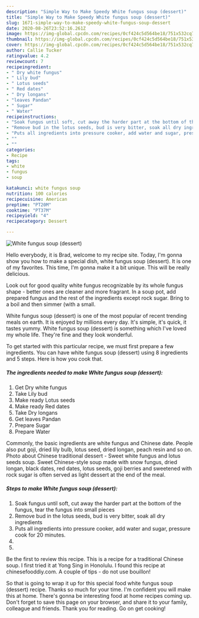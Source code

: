 ```yaml
---
description: "Simple Way to Make Speedy White fungus soup (dessert)"
title: "Simple Way to Make Speedy White fungus soup (dessert)"
slug: 1671-simple-way-to-make-speedy-white-fungus-soup-dessert
date: 2020-08-26T23:52:16.261Z
image: https://img-global.cpcdn.com/recipes/0cf424c5d564be18/751x532cq70/white-fungus-soup-dessert-recipe-main-photo.jpg
thumbnail: https://img-global.cpcdn.com/recipes/0cf424c5d564be18/751x532cq70/white-fungus-soup-dessert-recipe-main-photo.jpg
cover: https://img-global.cpcdn.com/recipes/0cf424c5d564be18/751x532cq70/white-fungus-soup-dessert-recipe-main-photo.jpg
author: Callie Tucker
ratingvalue: 4.2
reviewcount: 7
recipeingredient:
- " Dry white fungus"
- " Lily bud"
- " Lotus seeds"
- " Red dates"
- " Dry longans"
- "leaves Pandan"
- " Sugar"
- " Water"
recipeinstructions:
- "Soak fungus until soft, cut away the harder part at the bottom of the fungus, tear the fungus into small pieces"
- "Remove bud in the lotus seeds, bud is very bitter, soak all dry ingredients"
- "Puts all ingredients into pressure cooker, add water and sugar, pressure cook for 20 minutes."
- ""
- ""
categories:
- Recipe
tags:
- white
- fungus
- soup

katakunci: white fungus soup 
nutrition: 100 calories
recipecuisine: American
preptime: "PT20M"
cooktime: "PT37M"
recipeyield: "4"
recipecategory: Dessert

---
```



![White fungus soup (dessert)](https://img-global.cpcdn.com/recipes/0cf424c5d564be18/751x532cq70/white-fungus-soup-dessert-recipe-main-photo.jpg)

Hello everybody, it is Brad, welcome to my recipe site. Today, I'm gonna show you how to make a special dish, white fungus soup (dessert). It is one of my favorites. This time, I'm gonna make it a bit unique. This will be really delicious.

Look out for good quality white fungus recognizable by its whole fungus shape - better ones are cleaner and more fragrant. In a soup pot, add prepared fungus and the rest of the ingredients except rock sugar. Bring to a boil and then simmer (with a small.

White fungus soup (dessert) is one of the most popular of recent trending meals on earth. It is enjoyed by millions every day. It's simple, it's quick, it tastes yummy. White fungus soup (dessert) is something which I've loved my whole life. They're fine and they look wonderful.


To get started with this particular recipe, we must first prepare a few ingredients. You can have white fungus soup (dessert) using 8 ingredients and 5 steps. Here is how you cook that.

<!--inarticleads1-->

##### The ingredients needed to make White fungus soup (dessert):

1. Get  Dry white fungus
1. Take  Lily bud
1. Make ready  Lotus seeds
1. Make ready  Red dates
1. Take  Dry longans
1. Get leaves Pandan
1. Prepare  Sugar
1. Prepare  Water


Commonly, the basic ingredients are white fungus and Chinese date. People also put goji, dried lily bulb, lotus seed, dried longan, peach resin and so on. Photo about Chinese traditional dessert - Sweet white fungus and lotus seeds soup. Sweet Chinese-style soup made with snow fungus, dried longan, black dates, red dates, lotus seeds, goji berries and sweetened with rock sugar is often served as light dessert at the end of the meal. 

<!--inarticleads2-->

##### Steps to make White fungus soup (dessert):

1. Soak fungus until soft, cut away the harder part at the bottom of the fungus, tear the fungus into small pieces
1. Remove bud in the lotus seeds, bud is very bitter, soak all dry ingredients
1. Puts all ingredients into pressure cooker, add water and sugar, pressure cook for 20 minutes.
1. 
1. 


Be the first to review this recipe. This is a recipe for a traditional Chinese soup. I first tried it at Yong Sing in Honolulu. I found this recipe at chinesefooddiy.com. A couple of tips - do not use bouillon! 

So that is going to wrap it up for this special food white fungus soup (dessert) recipe. Thanks so much for your time. I'm confident you will make this at home. There's gonna be interesting food at home recipes coming up. Don't forget to save this page on your browser, and share it to your family, colleague and friends. Thank you for reading. Go on get cooking!
